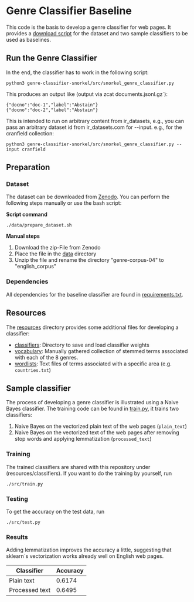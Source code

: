 # Genre Classifier Baseline
This code is the basis to develop a genre classifier for web pages. 
It provides a [download script](data/prepare_dataset.sh) for the dataset and two sample classifiers to be used as baselines.

## Run the Genre Classifier

In the end, the classifier has to work in the following script:

```
python3 genre-classifier-snorkel/src/snorkel_genre_classifier.py
```

This produces an output like (output via zcat documents.jsonl.gz`):

```
{"docno":"doc-1","label":"Abstain"}
{"docno":"doc-2","label":"Abstain"}
```

This is intended to run on arbitrary content from ir_datasets, e.g., you can pass an arbitrary dataset id from ir_datasets.com for --input. e.g., for the cranfield collection:

```
python3 genre-classifier-snorkel/src/snorkel_genre_classifier.py --input cranfield
```



## Preparation
### Dataset
The dataset can be downloaded from [Zenodo](https://zenodo.org/records/3233881). 
You can perform the following steps manually or use the bash script:

**Script command**
```
./data/prepare_dataset.sh
```

**Manual steps**
1. Download the zip-File from Zenodo
2. Place the file in the [data](data) directory
3. Unzip the file and rename the directory "genre-corpus-04" to "english_corpus"

### Dependencies
All dependencies for the baseline classifier are found in [requirements.txt](requirements.txt).

## Resources
The [resources](resources) directory provides some additional files for developing a classifier:

- [classifiers](resources/classifiers): Directory to save and load classifier weights
- [vocabulary](resources/vocabulary): Manually gathered collection of stemmed terms associated with each of the 8 genres.
- [wordlists](resources/wordlists): Text files of terms associated with a specific area (e.g. `countries.txt`) 

## Sample classifier
The process of developing a genre classifier is illustrated using a Naive Bayes classifier. 
The training code can be found in [train.py](src/train.py), it trains two classifiers:

1. Naive Bayes on the vectorized plain text of the web pages (`plain_text`)
2. Naive Bayes on the vectorized text of the web pages after removing stop words and applying lemmatization (`processed_text`)

### Training
The trained classifiers are shared with this repository under (resources/classifiers). If you want to do the training by yourself, run
```
./src/train.py
```

### Testing
To get the accuracy on the test data, run
```
./src/test.py
```

### Results
Adding lemmatization improves the accuracy a little, suggesting that sklearn`s vectorization works already well on English web pages.

| Classifier     | Accuracy |
|----------------|----------|
| Plain text     | 0.6174   |
| Processed text | 0.6495   |
